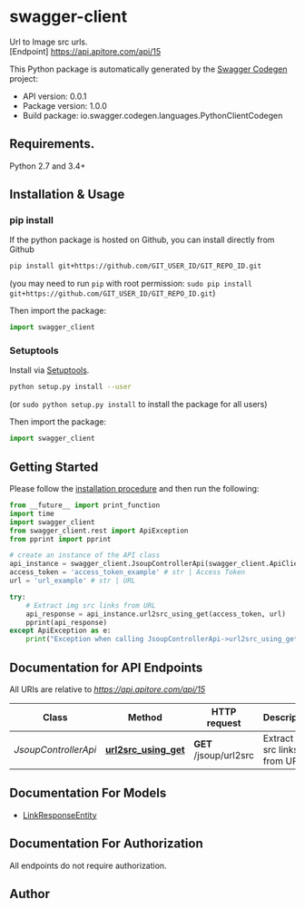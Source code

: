 # swagger-client
Url to Image src urls.<BR />[Endpoint] https://api.apitore.com/api/15

This Python package is automatically generated by the [Swagger Codegen](https://github.com/swagger-api/swagger-codegen) project:

- API version: 0.0.1
- Package version: 1.0.0
- Build package: io.swagger.codegen.languages.PythonClientCodegen

## Requirements.

Python 2.7 and 3.4+

## Installation & Usage
### pip install

If the python package is hosted on Github, you can install directly from Github

```sh
pip install git+https://github.com/GIT_USER_ID/GIT_REPO_ID.git
```
(you may need to run `pip` with root permission: `sudo pip install git+https://github.com/GIT_USER_ID/GIT_REPO_ID.git`)

Then import the package:
```python
import swagger_client 
```

### Setuptools

Install via [Setuptools](http://pypi.python.org/pypi/setuptools).

```sh
python setup.py install --user
```
(or `sudo python setup.py install` to install the package for all users)

Then import the package:
```python
import swagger_client
```

## Getting Started

Please follow the [installation procedure](#installation--usage) and then run the following:

```python
from __future__ import print_function
import time
import swagger_client
from swagger_client.rest import ApiException
from pprint import pprint

# create an instance of the API class
api_instance = swagger_client.JsoupControllerApi(swagger_client.ApiClient(configuration))
access_token = 'access_token_example' # str | Access Token
url = 'url_example' # str | URL

try:
    # Extract img src links from URL
    api_response = api_instance.url2src_using_get(access_token, url)
    pprint(api_response)
except ApiException as e:
    print("Exception when calling JsoupControllerApi->url2src_using_get: %s\n" % e)

```

## Documentation for API Endpoints

All URIs are relative to *https://api.apitore.com/api/15*

Class | Method | HTTP request | Description
------------ | ------------- | ------------- | -------------
*JsoupControllerApi* | [**url2src_using_get**](docs/JsoupControllerApi.md#url2src_using_get) | **GET** /jsoup/url2src | Extract img src links from URL


## Documentation For Models

 - [LinkResponseEntity](docs/LinkResponseEntity.md)


## Documentation For Authorization

 All endpoints do not require authorization.


## Author



